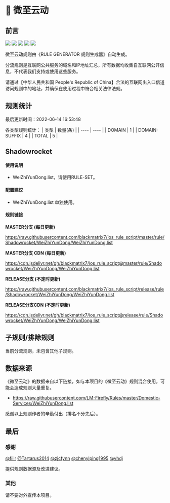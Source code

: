 # 🧸 微至云动

## 前言

![](https://shields.io/badge/-移除重复规则-ff69b4) ![](https://shields.io/badge/-DOMAIN与DOMAIN--SUFFIX合并-green) ![](https://shields.io/badge/-DOMAIN--SUFFIX间合并-critical) ![](https://shields.io/badge/-DOMAIN--SUFFIX与DOMAIN--KEYWORD合并-blue) ![](https://shields.io/badge/-IP--CIDR(6)合并-blueviolet) 

微至云动规则由《RULE GENERATOR 规则生成器》自动生成。

分流规则是互联网公共服务的域名和IP地址汇总，所有数据均收集自互联网公开信息，不代表我们支持或使用这些服务。

请通过【中华人民共和国 People's Republic of China】合法的互联网出入口信道访问规则中的地址，并确保在使用过程中符合相关法律法规。

## 规则统计

最后更新时间：2022-06-14 16:53:48

各类型规则统计：
| 类型 | 数量(条)  | 
| ---- | ----  |
| DOMAIN | 1  | 
| DOMAIN-SUFFIX | 4  | 
| TOTAL | 5  | 


## Shadowrocket 

#### 使用说明
- WeiZhiYunDong.list，请使用RULE-SET。

#### 配置建议
- WeiZhiYunDong.list 单独使用。

#### 规则链接
**MASTER分支 (每日更新)**

https://raw.githubusercontent.com/blackmatrix7/ios_rule_script/master/rule/Shadowrocket/WeiZhiYunDong/WeiZhiYunDong.list

**MASTER分支 CDN (每日更新)**

https://cdn.jsdelivr.net/gh/blackmatrix7/ios_rule_script@master/rule/Shadowrocket/WeiZhiYunDong/WeiZhiYunDong.list

**RELEASE分支 (不定时更新)**

https://raw.githubusercontent.com/blackmatrix7/ios_rule_script/release/rule/Shadowrocket/WeiZhiYunDong/WeiZhiYunDong.list

**RELEASE分支CDN (不定时更新)**

https://cdn.jsdelivr.net/gh/blackmatrix7/ios_rule_script@release/rule/Shadowrocket/WeiZhiYunDong/WeiZhiYunDong.list

## 子规则/排除规则


当前分流规则，未包含其他子规则。

## 数据来源

《微至云动》的数据来自以下链接，如与本项目的《微至云动》规则混合使用，可能会造成规则大量重复。

- https://raw.githubusercontent.com/LM-Firefly/Rules/master/Domestic-Services/WeiZhiYunDong.list


感谢以上规则作者的辛勤付出（排名不分先后）。

## 最后

### 感谢

[@fiiir](https://github.com/fiiir) [@Tartarus2014](https://github.com/Tartarus2014) [@zjcfynn](https://github.com/zjcfynn) [@chenyiping1995](https://github.com/chenyiping1995) [@vhdj](https://github.com/vhdj)

提供规则数据源及改进建议。

### 其他

请不要对外宣传本项目。